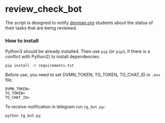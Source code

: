 # review_check_bot

The script is designed to notify [devman.org](https://dvmn.org/) students about the status of 
their tasks that are being reviewed. 

### How to install

Python3 should be already installed. 
Then use `pip` (or `pip3`, if there is a conflict with Python2) to install dependencies:
```
pip install -r requirements.txt
```
Before use, you need to set DVMN_TOKEN, TG_TOKEN, TG_CHAT_ID in `.env` file.
```
DVMN_TOKEN=
TG_TOKEN=
TG_CHAT_ID=
```
To receive notification in telegram run `tg_bot.py`:
```
python tg_bot.py
```

